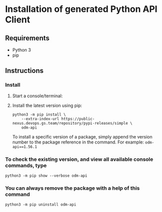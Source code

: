 # Installation of generated Python API Client

## Requirements

- Python 3
- pip

## Instructions

### Install

1. Start a console/terminal:

2. Install the latest version using pip:

    ```shell
    python3 -m pip install \
        --extra-index-url https://public-nexus.devops.gs.team/repository/pypi-releases/simple \
        odm-api
    ```

   To install a specific version of a package, simply append the version number to the package reference in the command. For example: `odm-api==1.56.1`

### To check the existing version, and view all available console commands, type

```shell
python3 -m pip show --verbose odm-api
```

### You can always remove the package with a help of this command

```shell
python3 -m pip uninstall odm-api
```

